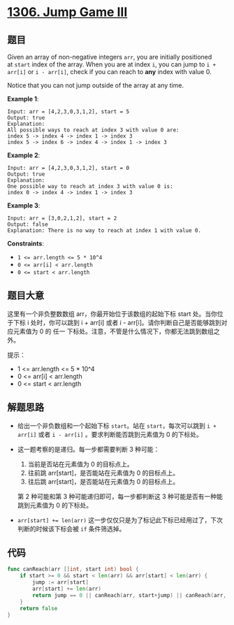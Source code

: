 # [1306. Jump Game III](https://leetcode.com/problems/jump-game-iii/)


## 题目

Given an array of non-negative integers `arr`, you are initially positioned at `start` index of the array. When you are at index `i`, you can jump to `i + arr[i]` or `i - arr[i]`, check if you can reach to **any** index with value 0.

Notice that you can not jump outside of the array at any time.

**Example 1**:

```
Input: arr = [4,2,3,0,3,1,2], start = 5
Output: true
Explanation: 
All possible ways to reach at index 3 with value 0 are: 
index 5 -> index 4 -> index 1 -> index 3 
index 5 -> index 6 -> index 4 -> index 1 -> index 3
```

**Example 2**:

```
Input: arr = [4,2,3,0,3,1,2], start = 0
Output: true 
Explanation: 
One possible way to reach at index 3 with value 0 is: 
index 0 -> index 4 -> index 1 -> index 3
```

**Example 3**:

```
Input: arr = [3,0,2,1,2], start = 2
Output: false
Explanation: There is no way to reach at index 1 with value 0.
```

**Constraints**:

- `1 <= arr.length <= 5 * 10^4`
- `0 <= arr[i] < arr.length`
- `0 <= start < arr.length`


## 题目大意

这里有一个非负整数数组 arr，你最开始位于该数组的起始下标 start 处。当你位于下标 i 处时，你可以跳到 i + arr[i] 或者 i - arr[i]。请你判断自己是否能够跳到对应元素值为 0 的 任一 下标处。注意，不管是什么情况下，你都无法跳到数组之外。

提示：

- 1 <= arr.length <= 5 * 10^4
- 0 <= arr[i] < arr.length
- 0 <= start < arr.length


## 解题思路

- 给出一个非负数组和一个起始下标 `start`。站在 `start`，每次可以跳到 `i + arr[i]` 或者 `i - arr[i]` 。要求判断能否跳到元素值为 0 的下标处。
- 这一题考察的是递归。每一步都需要判断 3 种可能：
    1. 当前是否站在元素值为 0 的目标点上。
    2. 往前跳 arr[start]，是否能站在元素值为 0 的目标点上。
    3. 往后跳 arr[start]，是否能站在元素值为 0 的目标点上。

    第 2 种可能和第 3 种可能递归即可，每一步都判断这 3 种可能是否有一种能跳到元素值为 0 的下标处。

- `arr[start] += len(arr)`  这一步仅仅只是为了标记此下标已经用过了，下次判断的时候该下标会被 `if` 条件筛选掉。

## 代码

```go
func canReach(arr []int, start int) bool {
	if start >= 0 && start < len(arr) && arr[start] < len(arr) {
		jump := arr[start]
		arr[start] += len(arr)
		return jump == 0 || canReach(arr, start+jump) || canReach(arr, start-jump)
	}
	return false
}
```